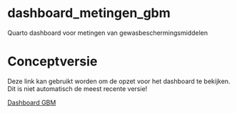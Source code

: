 # dashboard_metingen_gbm
Quarto dashboard voor metingen van gewasbeschermingsmiddelen

# Conceptversie

Deze link kan gebruikt worden om de opzet voor het dashboard te bekijken. Dit is niet automatisch de meest recente versie!

[Dashboard GBM](https://hhsk-wkl.github.io/dashboard_metingen_gbm/dashboard_metingen_gbm.html)

